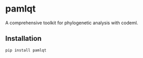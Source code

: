 # pamlqt

A comprehensive toolkit for phylogenetic analysis with codeml.

## Installation

```bash
pip install pamlqt